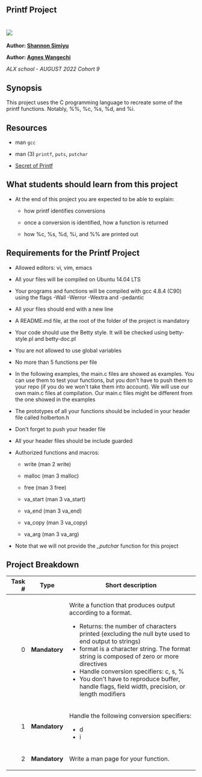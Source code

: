 ## Printf Project



# <img src="http://www.controlprt.com/images/pip_ps__printing_1_main_708x432.jpg">



**Author: [Shannon Simiyu](https://www.linkedin.com/in/shannon-simiyu-660360200/)**

**Author: [Agnes Wangechi](https://www.linkedin.com/in/agnes-wangechi-gichuhi/)**



*ALX school - AUGUST 2022 Cohort 9*



## Synopsis



This project uses the C programming language to recreate some of the printf functions. Notably, %%, %c, %s, %d, and %i.



## Resources



- man `gcc`

- man (3) `printf`, `puts`, `putchar`

- [Secret of Printf](http://www.cypress.com/file/54761/download)



## What students should learn from this project



- At the end of this project you are expected to be able to explain:

	- how printf identifies conversions

	- once a conversion is identified, how a function is returned

	- how %c, %s, %d, %i, and %% are printed out



## Requirements for the Printf Project



- Allowed editors: vi, vim, emacs

- All your files will be compiled on Ubuntu 14.04 LTS

- Your programs and functions will be compiled with gcc 4.8.4 (C90) using the flags -Wall -Werror -Wextra and -pedantic

- All your files should end with a new line

- A README.md file, at the root of the folder of the project is mandatory

- Your code should use the Betty style. It will be checked using betty-style.pl and betty-doc.pl

- You are not allowed to use global variables

- No more than 5 functions per file

- In the following examples, the main.c files are showed as examples. You can use them to test your functions, but you don't have to push them to your repo (if you do we won't take them into account). We will use our own main.c files at compilation. Our main.c files might be different from the one showed in the examples

- The prototypes of all your functions should be included in your header file called holberton.h

- Don't forget to push your header file

- All your header files should be include guarded

- Authorized functions and macros:

	- write (man 2 write)

	- malloc (man 3 malloc)

	- free (man 3 free)

	- va_start (man 3 va_start)

	- va_end (man 3 va_end)

	- va_copy (man 3 va_copy)

	- va_arg (man 3 va_arg)

- Note that we will not provide the *_putchar* function for this project

## Project Breakdown

| Task # | Type | Short description
| ---: | --- | --- |
|0| **Mandatory**  |<p>Write a function that produces output according to a format.</p> <ul><li>Returns: the number of characters printed (excluding the null byte used to end output to strings)</li><li>format is a character string. The format string is composed of zero or more directives</li><li>Handle conversion specifiers: c, s, %</li><li>You don't have to reproduce buffer, handle flags, field width, precision, or length modifiers</li></ul>|
|1| **Mandatory**  |<p>Handle the following conversion specifiers:</p> <ul><li>d</li><li>i</li></ul>|
|2| **Mandatory**  |<p>Write a man page for your function.</p>|
